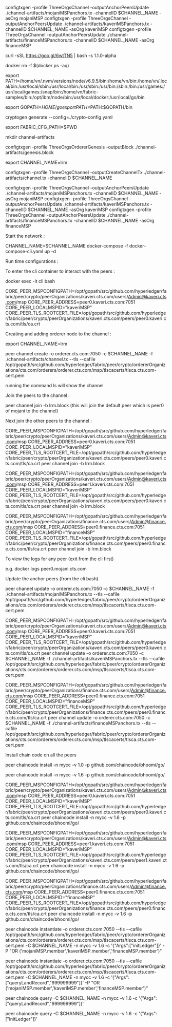 configtxgen -profile ThreeOrgsChannel -outputAnchorPeersUpdate ./channel-artifacts/mojaniMSPanchors.tx -channelID $CHANNEL_NAME -asOrg mojaniMSP
configtxgen -profile ThreeOrgsChannel -outputAnchorPeersUpdate ./channel-artifacts/kaveriMSPanchors.tx -channelID $CHANNEL_NAME -asOrg kaveriMSP
configtxgen -profile ThreeOrgsChannel -outputAnchorPeersUpdate ./channel-artifacts/financeMSPanchors.tx -channelID $CHANNEL_NAME -asOrg financeMSP


curl -sSL https://goo.gl/6wtTN5 | bash -s 1.1.0-alpha

docker rm -f $(docker ps -aq)

export PATH=/home/vn/.nvm/versions/node/v6.9.5/bin:/home/vn/bin:/home/vn/.local/bin:/usr/local/sbin:/usr/local/bin:/usr/sbin:/usr/bin:/sbin:/bin:/usr/games:/usr/local/games:/snap/bin:/home/vn/fabric-samples/bin:/opt/ibm/node/bin:/usr/local/docker:/usr/local/go/bin

export GOPATH=$HOME/go
export PATH=$PATH:$GOPATH/bin

cryptogen generate --config=./crypto-config.yaml


export FABRIC_CFG_PATH=$PWD

mkdir channel-artifacts

configtxgen -profile ThreeOrgsOrdererGenesis -outputBlock ./channel-artifacts/genesis.block

export CHANNEL_NAME=lrm

configtxgen -profile ThreeOrgsChannel -outputCreateChannelTx ./channel-artifacts/channel.tx -channelID $CHANNEL_NAME


configtxgen -profile ThreeOrgsChannel -outputAnchorPeersUpdate ./channel-artifacts/mojaniMSPanchors.tx -channelID $CHANNEL_NAME -asOrg mojaniMSP
configtxgen -profile ThreeOrgsChannel -outputAnchorPeersUpdate ./channel-artifacts/kaveriMSPanchors.tx -channelID $CHANNEL_NAME -asOrg kaveriMSP
configtxgen -profile ThreeOrgsChannel -outputAnchorPeersUpdate ./channel-artifacts/financeMSPanchors.tx -channelID $CHANNEL_NAME -asOrg financeMSP

Start the network :

CHANNEL_NAME=$CHANNEL_NAME docker-compose -f docker-compose-cli.yaml up -d

Run time configurations :


To enter the cli container to interact with the peers :

docker exec -it cli bash



CORE_PEER_MSPCONFIGPATH=/opt/gopath/src/github.com/hyperledger/fabric/peer/crypto/peerOrganizations/kaveri.cts.com/users/Admin@kaveri.cts.com/msp
CORE_PEER_ADDRESS=peer0.kaveri.cts.com:7051
CORE_PEER_LOCALMSPID="kaveriMSP"
CORE_PEER_TLS_ROOTCERT_FILE=/opt/gopath/src/github.com/hyperledger/fabric/peer/crypto/peerOrganizations/kaveri.cts.com/peers/peer0.kaveri.cts.com/tls/ca.crt

Creating and adding orderer node to the channel : 

export CHANNEL_NAME=lrm

peer channel create -o orderer.cts.com:7050 -c $CHANNEL_NAME -f ./channel-artifacts/channel.tx --tls --cafile /opt/gopath/src/github.com/hyperledger/fabric/peer/crypto/ordererOrganizations/cts.com/orderers/orderer.cts.com/msp/tlscacerts/tlsca.cts.com-cert.pem


running the command ls will show the channel

Join the peers to the channel :

peer channel join -b lrm.block   (this will join the default peer which is peer0 of mojani to the channel)

Next join the other peers to the channel :

CORE_PEER_MSPCONFIGPATH=/opt/gopath/src/github.com/hyperledger/fabric/peer/crypto/peerOrganizations/kaveri.cts.com/users/Admin@kaveri.cts.com/msp CORE_PEER_ADDRESS=peer0.kaveri.cts.com:7051 CORE_PEER_LOCALMSPID="kaveriMSP" CORE_PEER_TLS_ROOTCERT_FILE=/opt/gopath/src/github.com/hyperledger/fabric/peer/crypto/peerOrganizations/kaveri.cts.com/peers/peer0.kaveri.cts.com/tls/ca.crt peer channel join -b lrm.block

CORE_PEER_MSPCONFIGPATH=/opt/gopath/src/github.com/hyperledger/fabric/peer/crypto/peerOrganizations/kaveri.cts.com/users/Admin@kaveri.cts.com/msp CORE_PEER_ADDRESS=peer1.kaveri.cts.com:7051 CORE_PEER_LOCALMSPID="kaveriMSP" CORE_PEER_TLS_ROOTCERT_FILE=/opt/gopath/src/github.com/hyperledger/fabric/peer/crypto/peerOrganizations/kaveri.cts.com/peers/peer0.kaveri.cts.com/tls/ca.crt peer channel join -b lrm.block


CORE_PEER_MSPCONFIGPATH=/opt/gopath/src/github.com/hyperledger/fabric/peer/crypto/peerOrganizations/finance.cts.com/users/Admin@finance.cts.com/msp CORE_PEER_ADDRESS=peer0.finance.cts.com:7051 CORE_PEER_LOCALMSPID="financeMSP" CORE_PEER_TLS_ROOTCERT_FILE=/opt/gopath/src/github.com/hyperledger/fabric/peer/crypto/peerOrganizations/finance.cts.com/peers/peer0.finance.cts.com/tls/ca.crt peer channel join -b lrm.block


To view the logs for any peer (exit from the cli first)

e.g. docker logs peer0.mojani.cts.com


Update the anchor peers (from the cli bash)

peer channel update -o orderer.cts.com:7050 -c $CHANNEL_NAME -f ./channel-artifacts/mojaniMSPanchors.tx --tls --cafile /opt/gopath/src/github.com/hyperledger/fabric/peer/crypto/ordererOrganizations/cts.com/orderers/orderer.cts.com/msp/tlscacerts/tlsca.cts.com-cert.pem

CORE_PEER_MSPCONFIGPATH=/opt/gopath/src/github.com/hyperledger/fabric/peer/crypto/peerOrganizations/kaveri.cts.com/users/Admin@kaveri.cts.com/msp CORE_PEER_ADDRESS=peer0.kaveri.cts.com:7051 CORE_PEER_LOCALMSPID="kaveriMSP" CORE_PEER_TLS_ROOTCERT_FILE=/opt/gopath/src/github.com/hyperledger/fabric/peer/crypto/peerOrganizations/kaveri.cts.com/peers/peer0.kaveri.cts.com/tls/ca.crt peer channel update -o orderer.cts.com:7050 -c $CHANNEL_NAME -f ./channel-artifacts/kaveriMSPanchors.tx --tls --cafile /opt/gopath/src/github.com/hyperledger/fabric/peer/crypto/ordererOrganizations/cts.com/orderers/orderer.cts.com/msp/tlscacerts/tlsca.cts.com-cert.pem

CORE_PEER_MSPCONFIGPATH=/opt/gopath/src/github.com/hyperledger/fabric/peer/crypto/peerOrganizations/finance.cts.com/users/Admin@finance.cts.com/msp CORE_PEER_ADDRESS=peer0.finance.cts.com:7051 CORE_PEER_LOCALMSPID="financeMSP" CORE_PEER_TLS_ROOTCERT_FILE=/opt/gopath/src/github.com/hyperledger/fabric/peer/crypto/peerOrganizations/finance.cts.com/peers/peer0.finance.cts.com/tls/ca.crt peer channel update -o orderer.cts.com:7050 -c $CHANNEL_NAME -f ./channel-artifacts/financeMSPanchors.tx --tls --cafile /opt/gopath/src/github.com/hyperledger/fabric/peer/crypto/ordererOrganizations/cts.com/orderers/orderer.cts.com/msp/tlscacerts/tlsca.cts.com-cert.pem

Install chain code on all the peers

peer chaincode install -n mycc -v 1.0 -p github.com/chaincode/bhoomi/go/

peer chaincode install -n mycc -v 1.6 -p github.com/chaincode/bhoomi/go/

CORE_PEER_MSPCONFIGPATH=/opt/gopath/src/github.com/hyperledger/fabric/peer/crypto/peerOrganizations/kaveri.cts.com/users/Admin@kaveri.cts.com/msp CORE_PEER_ADDRESS=peer0.kaveri.cts.com:7051 CORE_PEER_LOCALMSPID="kaveriMSP" CORE_PEER_TLS_ROOTCERT_FILE=/opt/gopath/src/github.com/hyperledger/fabric/peer/crypto/peerOrganizations/kaveri.cts.com/peers/peer0.kaveri.cts.com/tls/ca.crt peer chaincode install -n mycc -v 1.6 -p github.com/chaincode/bhoomi/go/

CORE_PEER_MSPCONFIGPATH=/opt/gopath/src/github.com/hyperledger/fabric/peer/crypto/peerOrganizations/kaveri.cts.com/users/Admin@kaveri.cts.com/msp CORE_PEER_ADDRESS=peer1.kaveri.cts.com:7051 CORE_PEER_LOCALMSPID="kaveriMSP" CORE_PEER_TLS_ROOTCERT_FILE=/opt/gopath/src/github.com/hyperledger/fabric/peer/crypto/peerOrganizations/kaveri.cts.com/peers/peer1.kaveri.cts.com/tls/ca.crt peer chaincode install -n mycc -v 1.6 -p github.com/chaincode/bhoomi/go/



CORE_PEER_MSPCONFIGPATH=/opt/gopath/src/github.com/hyperledger/fabric/peer/crypto/peerOrganizations/finance.cts.com/users/Admin@finance.cts.com/msp CORE_PEER_ADDRESS=peer0.finance.cts.com:7051 CORE_PEER_LOCALMSPID="financeMSP" CORE_PEER_TLS_ROOTCERT_FILE=/opt/gopath/src/github.com/hyperledger/fabric/peer/crypto/peerOrganizations/finance.cts.com/peers/peer0.finance.cts.com/tls/ca.crt peer chaincode install -n mycc -v 1.6 -p github.com/chaincode/bhoomi/go/


peer chaincode instantiate -o orderer.cts.com:7050 --tls --cafile /opt/gopath/src/github.com/hyperledger/fabric/peer/crypto/ordererOrganizations/cts.com/orderers/orderer.cts.com/msp/tlscacerts/tlsca.cts.com-cert.pem -C $CHANNEL_NAME -n mycc -v 1.6 -c '{"Args":["initLedger"]}' -P "OR ('mojaniMSP.member','kaveriMSP.member','financeMSP.member')"


peer chaincode instantiate -o orderer.cts.com:7050 --tls --cafile /opt/gopath/src/github.com/hyperledger/fabric/peer/crypto/ordererOrganizations/cts.com/orderers/orderer.cts.com/msp/tlscacerts/tlsca.cts.com-cert.pem -C $CHANNEL_NAME -n mycc -v 1.6 -c '{"Args":["queryLandRecord","999999999"]}' -P "OR ('mojaniMSP.member','kaveriMSP.member','financeMSP.member')"

peer chaincode query -C $CHANNEL_NAME -n mycc -v 1.6 -c '{"Args":["queryLandRecord","999999999"]}'

peer chaincode query -C $CHANNEL_NAME -n mycc -v 1.6 -c '{"Args":["initLedger"]}' 
